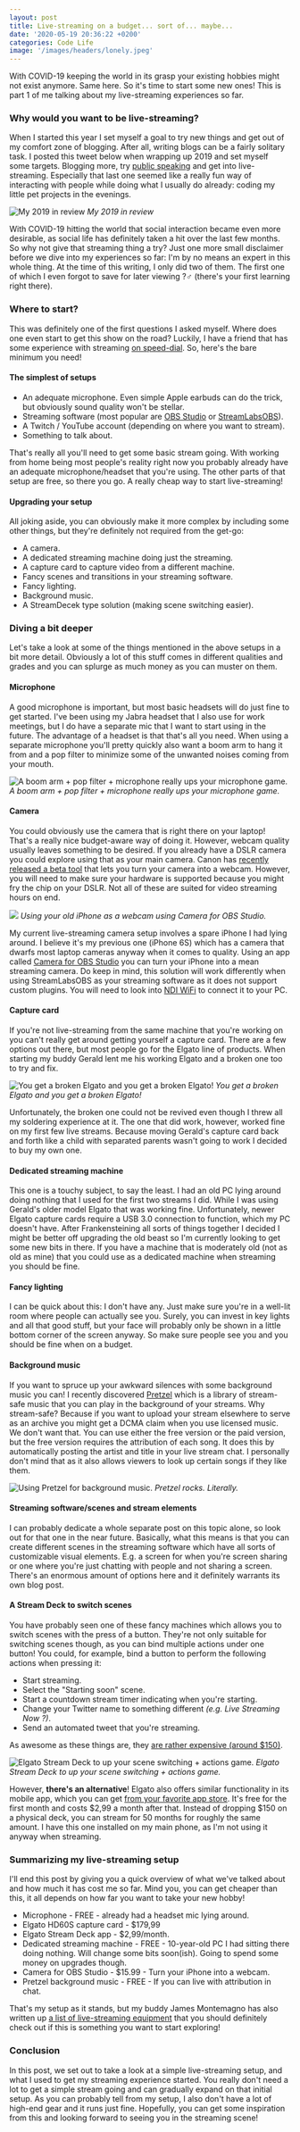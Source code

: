 ```yaml
---
layout: post
title: Live-streaming on a budget... sort of... maybe...
date: '2020-05-19 20:36:22 +0200'
categories: Code Life
image: '/images/headers/lonely.jpeg'
---
```

With COVID-19 keeping the world in its grasp your existing hobbies might not exist anymore. Same here. So it's time to start some new ones! This is part 1 of me talking about my live-streaming experiences so far.  

### Why would you want to be live-streaming?
When I started this year I set myself a goal to try new things and get out of my comfort zone of blogging. After all, writing blogs can be a fairly solitary task. I posted this tweet below when wrapping up 2019 and set myself some targets. Blogging more, try [public speaking](https://www.thewissen.io/dotnetconf-first-speaking-gig-a-retrospective/) and get into live-streaming. Especially that last one seemed like a really fun way of interacting with people while doing what I usually do already: coding my little pet projects in the evenings.

![My 2019 in review](/images/posts/image-57.png)
*My 2019 in review*

With COVID-19 hitting the world that social interaction became even more desirable, as social life has definitely taken a hit over the last few months. So why not give that streaming thing a try? Just one more small disclaimer before we dive into my experiences so far: I'm by no means an expert in this whole thing. At the time of this writing, I only did two of them. The first one of which I even forgot to save for later viewing ?‍♂️ (there's your first learning right there).

### Where to start?
This was definitely one of the first questions I asked myself. Where does one even start to get this show on the road? Luckily, I have a friend that has some experience with streaming [on speed-dial](https://www.verslu.is). So, here's the bare minimum you need!

#### The simplest of setups

*   An adequate microphone. Even simple Apple earbuds can do the trick, but obviously sound quality won't be stellar.
*   Streaming software (most popular are [OBS Studio](https://obsproject.com/) or [StreamLabsOBS](https://streamlabs.com/)).
*   A Twitch / YouTube account (depending on where you want to stream).
*   Something to talk about.

That's really all you'll need to get some basic stream going. With working from home being most people's reality right now you probably already have an adequate microphone/headset that you're using. The other parts of that setup are free, so there you go. A really cheap way to start live-streaming!

#### Upgrading your setup
All joking aside, you can obviously make it more complex by including some other things, but they're definitely not required from the get-go:

*   A camera.
*   A dedicated streaming machine doing just the streaming.
*   A capture card to capture video from a different machine.
*   Fancy scenes and transitions in your streaming software.
*   Fancy lighting.
*   Background music.
*   A StreamDecek type solution (making scene switching easier).

### Diving a bit deeper
Let's take a look at some of the things mentioned in the above setups in a bit more detail. Obviously a lot of this stuff comes in different qualities and grades and you can splurge as much money as you can muster on them.

#### Microphone
A good microphone is important, but most basic headsets will do just fine to get started. I've been using my Jabra headset that I also use for work meetings, but I do have a separate mic that I want to start using in the future. The advantage of a headset is that that's all you need. When using a separate microphone you'll pretty quickly also want a boom arm to hang it from and a pop filter to minimize some of the unwanted noises coming from your mouth.

![A boom arm + pop filter + microphone really ups your microphone game.](/images/posts/5b627ed657414e5acfdf9026-large.jpeg)
*A boom arm + pop filter + microphone really ups your microphone game.*

#### Camera
You could obviously use the camera that is right there on your laptop! That's a really nice budget-aware way of doing it. However, webcam quality usually leaves something to be desired. If you already have a DSLR camera you could explore using that as your main camera. Canon has [recently released a beta tool](https://www.usa.canon.com/internet/portal/us/home/support/self-help-center/eos-webcam-utility) that lets you turn your camera into a webcam. However, you will need to make sure your hardware is supported because you might fry the chip on your DSLR. Not all of these are suited for video streaming hours on end.

![](/images/posts/app-in-phone-1233d0bac46d4b0b158f7a321c9f7d61.png)
*Using your old iPhone as a webcam using Camera for OBS Studio.*

My current live-streaming camera setup involves a spare iPhone I had lying around. I believe it's my previous one (iPhone 6S) which has a camera that dwarfs most laptop cameras anyway when it comes to quality. Using an app called [Camera for OBS Studio](https://obs.camera/) you can turn your iPhone into a mean streaming camera. Do keep in mind, this solution will work differently when using StreamLabsOBS as your streaming software as it does not support custom plugins. You will need to look into [NDI WiFi](https://obs.camera/docs/getting-started/ndi-wifi/) to connect it to your PC.

#### Capture card
If you're not live-streaming from the same machine that you're working on you can't really get around getting yourself a capture card. There are a few options out there, but most people go for the Elgato line of products. When starting my buddy Gerald lent me his working Elgato and a broken one too to try and fix.

![You get a broken Elgato and you get a broken Elgato!](/images/posts/IMG_3214-700x525.jpeg)
*You get a broken Elgato and you get a broken Elgato!*

Unfortunately, the broken one could not be revived even though I threw all my soldering experience at it. The one that did work, however, worked fine on my first few live streams. Because moving Gerald's capture card back and forth like a child with separated parents wasn't going to work I decided to buy my own one.

#### Dedicated streaming machine
This one is a touchy subject, to say the least. I had an old PC lying around doing nothing that I used for the first two streams I did. While I was using Gerald's older model Elgato that was working fine. Unfortunately, newer Elgato capture cards require a USB 3.0 connection to function, which my PC doesn't have. After Frankensteining all sorts of things together I decided I might be better off upgrading the old beast so I'm currently looking to get some new bits in there. If you have a machine that is moderately old (not as old as mine) that you could use as a dedicated machine when streaming you should be fine.

#### Fancy lighting
I can be quick about this: I don't have any. Just make sure you're in a well-lit room where people can actually see you. Surely, you can invest in key lights and all that good stuff, but your face will probably only be shown in a little bottom corner of the screen anyway. So make sure people see you and you should be fine when on a budget.

#### Background music
If you want to spruce up your awkward silences with some background music you can! I recently discovered [Pretzel](https://www.pretzel.rocks/) which is a library of stream-safe music that you can play in the background of your streams. Why stream-safe? Because if you want to upload your stream elsewhere to serve as an archive you might get a DCMA claim when you use licensed music. We don't want that. You can use either the free version or the paid version, but the free version requires the attribution of each song. It does this by automatically posting the artist and title in your live stream chat. I personally don't mind that as it also allows viewers to look up certain songs if they like them.

![Using Pretzel for background music.](/images/posts/image-58.png)
*Pretzel rocks. Literally.*

#### Streaming software/scenes and stream elements
I can probably dedicate a whole separate post on this topic alone, so look out for that one in the near future. Basically, what this means is that you can create different scenes in the streaming software which have all sorts of customizable visual elements. E.g. a screen for when you're screen sharing or one where you're just chatting with people and not sharing a screen. There's an enormous amount of options here and it definitely warrants its own blog post.

#### A Stream Deck to switch scenes
You have probably seen one of these fancy machines which allows you to switch scenes with the press of a button. They're not only suitable for switching scenes though, as you can bind multiple actions under one button! You could, for example, bind a button to perform the following actions when pressing it:

*   Start streaming.
*   Select the "Starting soon" scene.
*   Start a countdown stream timer indicating when you're starting.
*   Change your Twitter name to something different _(e.g. Live Streaming Now ?)_.
*   Send an automated tweet that you're streaming.

As awesome as these things are, they [are rather expensive (around $150)](https://www.elgato.com/en/gaming/stream-deck).

![Elgato Stream Deck to up your scene switching + actions game.](/images/posts/1369339.jpeg)
*Elgato Stream Deck to up your scene switching + actions game.*

However, **there's an alternative**! Elgato also offers similar functionality in its mobile app, which you can get [from your favorite app store](https://www.elgato.com/en/gaming/stream-deck-mobile). It's free for the first month and costs $2,99 a month after that. Instead of dropping $150 on a physical deck, you can stream for 50 months for roughly the same amount. I have this one installed on my main phone, as I'm not using it anyway when streaming.

### Summarizing my live-streaming setup
I'll end this post by giving you a quick overview of what we've talked about and how much it has cost me so far. Mind you, you can get cheaper than this, it all depends on how far you want to take your new hobby!

*   Microphone - FREE - already had a headset mic lying around.
*   Elgato HD60S capture card - $179,99
*   Elgato Stream Deck app - $2,99/month.
*   Dedicated streaming machine - FREE - 10-year-old PC I had sitting there doing nothing. Will change some bits soon(ish). Going to spend some money on upgrades though.
*   Camera for OBS Studio - $15.99 - Turn your iPhone into a webcam.
*   Pretzel background music - FREE - If you can live with attribution in chat.

That's my setup as it stands, but my buddy James Montemagno has also written up [a list of live-streaming equipment](https://gist.github.com/jamesmontemagno/72f513bff91678b2c0130a4427f21f0d) that you should definitely check out if this is something you want to start exploring!

### Conclusion
In this post, we set out to take a look at a simple live-streaming setup, and what I used to get my streaming experience started. You really don't need a lot to get a simple stream going and can gradually expand on that initial setup. As you can probably tell from my setup, I also don't have a lot of high-end gear and it runs just fine. Hopefully, you can get some inspiration from this and looking forward to seeing you in the streaming scene!